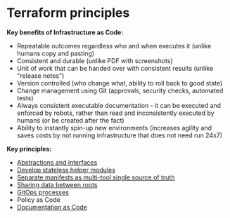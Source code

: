 # Terraform principles

**Key benefits of Infrastructure as Code:**
- Repeatable outcomes regardless who and when executes it (unlike humans copy and pasting)
- Consistent and durable (unlike PDF with screenshots)
- Unit of work that can be handed over with consistent results (unlike "release notes")
- Version controlled (who change what, ability to roll back to good state)
- Change management using Git (approvals, security checks, automated tests)
- Always consistent executable documentation - it can be executed and enforced by robots, rather than read and inconsistently executed by humans (or be created after the fact)
- Ability to instantly spin-up new environments (increases agility and saves costs by not running infrastructure that does not need run 24x7)

**Key principles:**
- [Abstractions and interfaces](./abstractions_and_interfaces/README.md)
- [Develop stateless helper modules](./helper_modules/README.md)
- [Separate manifests as multi-tool single source of truth](./manifests/README.md)
- [Sharing data between roots](./sharing_data_between_roots/README.md)
- [GitOps processes](./gitops/README.md)
- Policy as Code
- [Documentation as Code](./documentation_as_code/README.md)